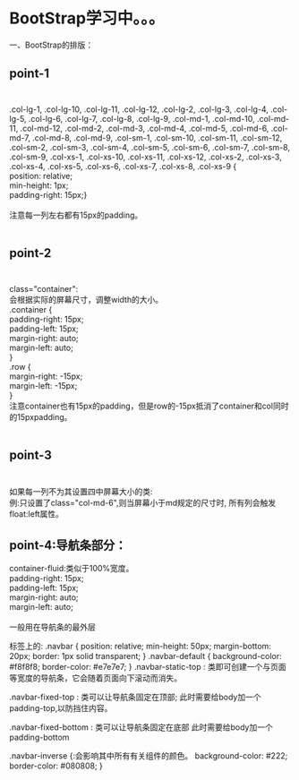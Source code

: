 # BootStrap学习中。。。
一、BootStrap的排版：<br>
## point-1<br><br>
.col-lg-1, .col-lg-10, .col-lg-11, .col-lg-12, .col-lg-2,
.col-lg-3, .col-lg-4, .col-lg-5, .col-lg-6, .col-lg-7,
.col-lg-8, .col-lg-9, .col-md-1, .col-md-10, .col-md-11,
.col-md-12, .col-md-2, .col-md-3, .col-md-4, .col-md-5,
.col-md-6, .col-md-7, .col-md-8, .col-md-9, .col-sm-1,
.col-sm-10, .col-sm-11, .col-sm-12, .col-sm-2, .col-sm-3,
.col-sm-4, .col-sm-5, .col-sm-6, .col-sm-7, .col-sm-8,
.col-sm-9, .col-xs-1, .col-xs-10, .col-xs-11, .col-xs-12,
.col-xs-2, .col-xs-3, .col-xs-4, .col-xs-5, .col-xs-6,
.col-xs-7, .col-xs-8, .col-xs-9 {<br>
    position: relative;<br>
    min-height: 1px;<br>
    padding-right: 15px;}<br><br>
注意每一列左右都有15px的padding。<br><br>
## point-2<br><br>
class="container":<br>会根据实际的屏幕尺寸，调整width的大小。<br>
.container {<br>
    padding-right: 15px;<br>
    padding-left: 15px;<br>
    margin-right: auto;<br>
    margin-left: auto;<br>
}<br>
.row {<br>
    margin-right: -15px;<br>
    margin-left: -15px;<br>
}<br>注意container也有15px的padding，但是row的-15px抵消了container和col同时的15pxpadding。<br><br>
## point-3<br><br>
如果每一列不为其设置四中屏幕大小的类:<br>例:只设置了class="col-md-6",则当屏幕小于md规定的尺寸时,
所有列会触发float:left属性。
## point-4:导航条部分：
container-fluid:类似于100%宽度。<br>
padding-right: 15px;<br>
    padding-left: 15px;<br>
    margin-right: auto;<br>
    margin-left: auto;<br><br>
一般用在导航条的最外层<nav>标签上的:
.navbar {
    position: relative;
    min-height: 50px;
    margin-bottom: 20px;
    border: 1px solid transparent;
}
.navbar-default {
    background-color: #f8f8f8;
    border-color: #e7e7e7;
}
.navbar-static-top :
类即可创建一个与页面等宽度的导航条，它会随着页面向下滚动而消失。

.navbar-fixed-top :
类可以让导航条固定在顶部;
此时需要给body加一个padding-top,以防挡住内容。

.navbar-fixed-bottom :
类可以让导航条固定在底部
此时需要给body加一个padding-bottom

.navbar-inverse {:会影响其中所有有关组件的颜色。
    background-color: #222;
    border-color: #080808;
}
